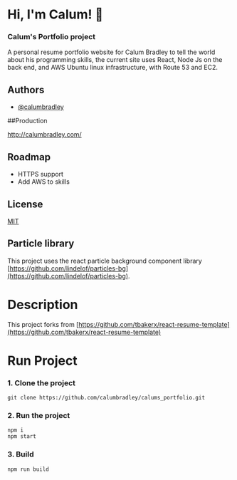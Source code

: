 
# Hi, I'm Calum! 👋

### Calum's Portfolio project

A personal resume portfolio website for Calum Bradley to tell the world about his programming skills, the current site uses React, Node Js on the back end, and AWS Ubuntu linux infrastructure, with Route 53 and EC2.

## Authors

- [@calumbradley](https://www.github.com/calumbradley)

##Production

http://calumbradley.com/

## Roadmap

- HTTPS support
- Add AWS to skills


## License

[MIT](https://choosealicense.com/licenses/mit/)

## Particle library
This project uses the react particle background component library [https://github.com/lindelof/particles-bg](https://github.com/lindelof/particles-bg).

# Description
This project forks from [https://github.com/tbakerx/react-resume-template](https://github.com/tbakerx/react-resume-template)

# Run Project
### 1. Clone the project

```shell
git clone https://github.com/calumbradley/calums_portfolio.git
```

### 2. Run the project
```shell
npm i
npm start
```

### 3. Build
```shell
npm run build
```
